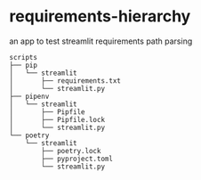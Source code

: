 # requirements-hierarchy

an app to test streamlit requirements path parsing

```
scripts
├── pip
│   └── streamlit
│       ├── requirements.txt
│       └── streamlit.py
├── pipenv
│   └── streamlit
│       ├── Pipfile
│       ├── Pipfile.lock
│       └── streamlit.py
└── poetry
    └── streamlit
        ├── poetry.lock
        ├── pyproject.toml
        └── streamlit.py

```
